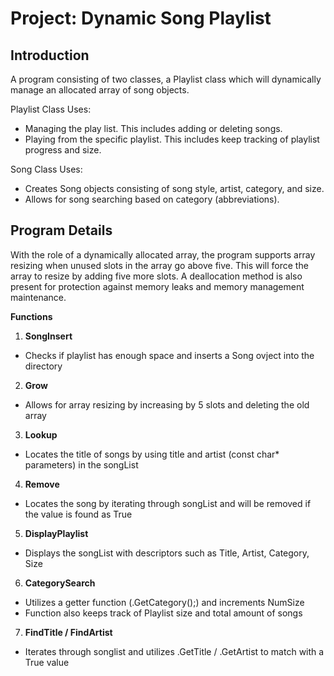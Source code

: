 # Project: Dynamic Song Playlist
## Introduction
A program consisting of two classes, a Playlist class which will dynamically manage an allocated array of song objects. 

Playlist Class Uses:

- Managing the play list. This includes adding or deleting songs.
- Playing from the specific playlist. This includes keep tracking of playlist progress and size.

Song Class Uses:

- Creates Song objects consisting of song style, artist, category, and size.
- Allows for song searching based on category (abbreviations).

## Program Details
With the role of a dynamically allocated array, the program supports array resizing when unused slots in the array go above five. This will force the array to resize by adding five more slots. A deallocation method is also present for protection against memory leaks and memory management maintenance.

**Functions** 

1. **SongInsert**
- Checks if playlist has enough space and inserts a Song ovject into the directory

2. **Grow**
- Allows for array resizing by increasing by 5 slots and deleting the old array

3. **Lookup**
- Locates the title of songs by using title and artist (const char* parameters) in the songList

4. **Remove**
- Locates the song by iterating through songList and will be removed if the value is found as True

5. **DisplayPlaylist**
- Displays the songList with descriptors such as Title, Artist, Category, Size

6. **CategorySearch**
- Utilizes a getter function (.GetCategory();) and increments NumSize
- Function also keeps track of Playlist size and total amount of songs

7. **FindTitle / FindArtist**
- Iterates through songlist and utilizes .GetTitle / .GetArtist to match with a True value
